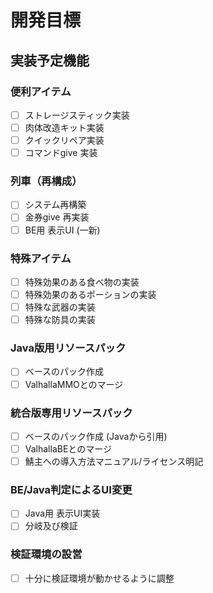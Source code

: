 # 開発目標
## 実装予定機能
### 便利アイテム
- [ ] ストレージスティック実装
- [ ] 肉体改造キット実装
- [ ] クイックリペア実装
- [ ] コマンドgive 実装
### 列車（再構成）
- [ ] システム再構築
- [ ] 金券give 再実装
- [ ] BE用 表示UI (一新)
### 特殊アイテム
- [ ] 特殊効果のある食べ物の実装
- [ ] 特殊効果のあるポーションの実装
- [ ] 特殊な武器の実装
- [ ] 特殊な防具の実装
### Java版用リソースパック
- [ ] ベースのパック作成
- [ ] ValhallaMMOとのマージ
### 統合版専用リソースパック
- [ ] ベースのパック作成 (Javaから引用)
- [ ] ValhallaBEとのマージ
- [ ] 鯖主への導入方法マニュアル/ライセンス明記
### BE/Java判定によるUI変更
- [ ] Java用 表示UI実装
- [ ] 分岐及び検証
### 検証環境の設営
- [ ] 十分に検証環境が動かせるように調整


